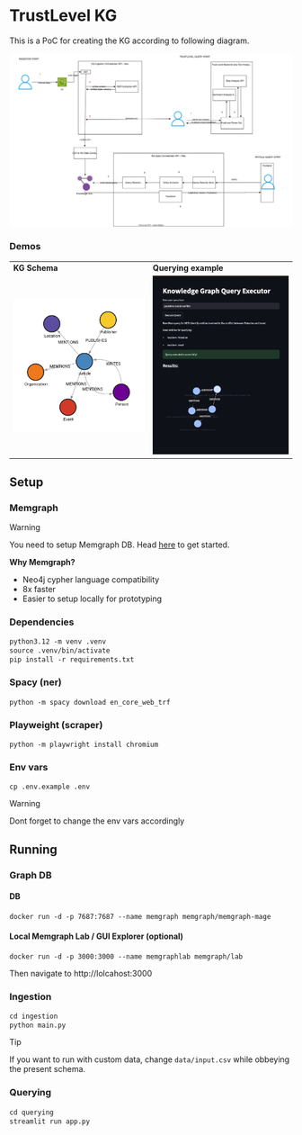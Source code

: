 
# TrustLevel KG 

This is a PoC for creating the KG according to following diagram.

![KG System Architecture](/kg/assets/diagram.drawio.svg)


### Demos


|     |     |
| --- | --- |
| **KG Schema** | **Querying example** | 
| ![KG Schema](/kg/ingestion/assets/kg_schema.png) | ![Querying Example](/kg/querying/assets/querying_example.png) |




## Setup

### Memgraph
> [!WARNING]  
> You need to setup Memgraph DB. Head [here](https://memgraph.com/docs/getting-started) to get started. 

**Why Memgraph?**
- Neo4j cypher language compatibility
- 8x faster
- Easier to setup locally for prototyping


### Dependencies
```
python3.12 -m venv .venv
source .venv/bin/activate
pip install -r requirements.txt
``` 

### Spacy (ner)
```
python -m spacy download en_core_web_trf
```

### Playweight (scraper)
```
python -m playwright install chromium
```

### Env vars
```
cp .env.example .env
```
> [!WARNING]  
> Dont forget to change the env vars accordingly


## Running

### Graph DB

#### DB
```
docker run -d -p 7687:7687 --name memgraph memgraph/memgraph-mage
```

#### Local Memgraph Lab / GUI Explorer (optional)
```
docker run -d -p 3000:3000 --name memgraphlab memgraph/lab
```

Then navigate to http://lolcahost:3000


### Ingestion
```
cd ingestion
python main.py
```
 
> [!TIP]  
> If you want to run with custom data, change `data/input.csv` while obbeying the present schema.



### Querying

<still buggy>

```
cd querying
streamlit run app.py
```